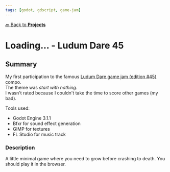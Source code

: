 ```yaml
---
tags: [godot, gdscript, game-jam]
---
```

[:back: Back to **Projects**](../)
# Loading... - Ludum Dare 45

<ProjectCard
    language="Godot/GDScript"
    date="2018"
    status="finished"
    url="https://github.com/Srynetix/gwj2-recursive-quest"
    :screenshot="$withBase('/images/loading.gif')"
/>

## Summary

My first participation to the famous [Ludum Dare game jam (edition #45)](https://ldjam.com/events/ludum-dare/45/) compo.  
The theme was *start with nothing*.  
I wasn't rated because I couldn't take the time to score other games (my bad).

Tools used:
- Godot Engine 3.1.1
- Bfxr for sound effect generation
- GIMP for textures
- FL Studio for music track

### Description

A little minimal game where you need to grow before crashing to death. You should play it in the browser.
